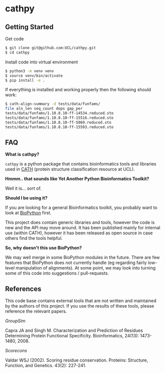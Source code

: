 # cathpy

## Getting Started

Get code

```sh
$ git clone git@github.com:UCL/cathpy.git
$ cd cathpy
```

Install code into virtual environment

```sh
$ python3 -m venv venv
$ source venv/bin/activate
$ pip install -e .
```

If everything is installed and working properly then the following should work:

```sh
$ cath-align-summary -d tests/data/funfams/
file aln_len seq_count dops gap_per
tests/data/funfams/1.10.8.10-ff-14534.reduced.sto                          69     51  61.53  12.53
tests/data/funfams/1.10.8.10-ff-15516.reduced.sto                          66    429 100.00  13.04
tests/data/funfams/1.10.8.10-ff-5069.reduced.sto                           59     14   7.81   3.15
tests/data/funfams/1.10.8.10-ff-15593.reduced.sto                          63    203  95.88  17.70
```

## FAQ

**What is cathpy?**

`cathpy` is a python package that contains bioinformatics tools and libraries
used in [CATH](http://cathdb.info) (protein structure classification resource at UCL).

**Hmmm.. that sounds like Yet Another Python Bioinformatics Toolkit?**

Well it is... sort of.

**Should I be using it?**

If you are looking for a general Bioinformatics toolkit, you probably want to look at [BioPython](https://biopython.org/) first.

This project does contain generic libraries and tools, however the code is new and the
API may move around. It has been published mainly for internal use (within CATH), however
it has been released as open source in case others find the tools helpful.

**So, why doesn't this use BioPython?**

We may well merge in some BioPython modules in the future. There are few features that
BioPython does not currently handle (eg regarding fairly low-level manipulation of
alignments). At some point, we may look into turning some of this code into suggestions
/ pull-requests.

## References

This code base contains external tools that are not written and maintained by the authors
of this project. If you use the results of these tools, please reference the relevant papers.

*GroupSim*

Capra JA and Singh M. Characterization and Prediction of Residues Determining 
Protein Functional Specificity. Bioinformatics, 24(13): 1473-1480, 2008.

*Scorecons*

Valdar WSJ (2002). Scoring residue conservation. Proteins: Structure, Function, 
and Genetics. 43(2): 227-241.
